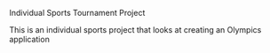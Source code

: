 Individual Sports Tournament Project

This is an individual sports project that looks at creating an Olympics application 
